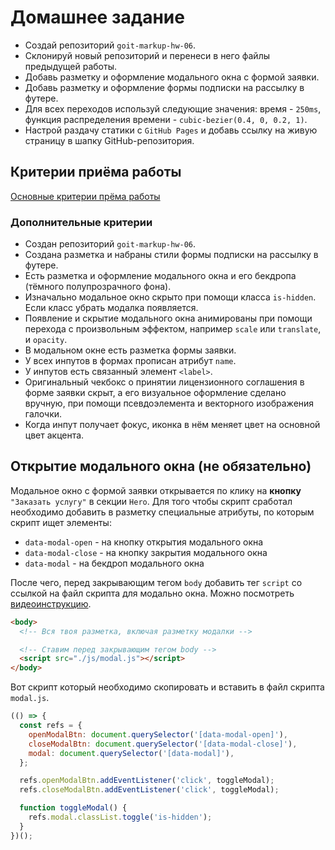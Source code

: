 # Домашнее задание

- Создай репозиторий `goit-markup-hw-06`.
- Склонируй новый репозиторий и перенеси в него файлы предыдущей работы.
- Добавь разметку и оформление модального окна с формой заявки.
- Добавь разметку и оформление формы подписки на рассылку в футере.
- Для всех переходов используй следующие значения: время - `250ms`, функция
  распределения времени - `cubic-bezier(0.4, 0, 0.2, 1)`.
- Настрой раздачу статики с `GitHub Pages` и добавь ссылку на живую страницу в
  шапку GitHub-репозитория.

## Критерии приёма работы

[Основные критерии прёма работы](./criteria.md)

### Дополнительные критерии

- Создан репозиторий `goit-markup-hw-06`.
- Создана разметка и набраны стили формы подписки на рассылку в футере.
- Есть разметка и оформление модального окна и его бекдропа (тёмного
  полупрозрачного фона).
- Изначально модальное окно скрыто при помощи класса `is-hidden`. Если класс
  убрать модалка появляется.
- Появление и скрытие модального окна анимированы при помощи перехода с
  произвольным эффектом, например `scale` или `translate`, и `opacity`.
- В модальном окне есть разметка формы заявки.
- У всех инпутов в формах прописан атрибут `name`.
- У инпутов есть связанный элемент `<label>`.
- Оригинальный чекбокс о принятии лицензионного соглашения в форме заявки скрыт,
  а его визуальное оформление сделано вручную, при помощи псевдоэлемента и
  векторного изображения галочки.
- Когда инпут получает фокус, иконка в нём меняет цвет на основной цвет акцента.

## Открытие модального окна (не обязательно)

Модальное окно с формой заявки открывается по клику на **кнопку**
`"Заказать услугу"` в секции `Hero`. Для того чтобы скрипт сработал необходимо
добавить в разметку специальные атрибуты, по которым скрипт ищет элементы:

- `data-modal-open` - на кнопку открытия модального окна
- `data-modal-close` - на кнопку закрытия модального окна
- `data-modal` - на бекдроп модального окна

После чего, перед закрывающим тегом `body` добавить тег `script` со ссылкой на
файл скрипта для модально окна. Можно посмотреть [видеоинструкцию]().

```html
<body>
  <!-- Вся твоя разметка, включая разметку модалки -->

  <!-- Ставим перед закрывающим тегом body -->
  <script src="./js/modal.js"></script>
</body>
```

Вот скрипт который необходимо скопировать и вставить в файл скрипта `modal.js`.

```js
(() => {
  const refs = {
    openModalBtn: document.querySelector('[data-modal-open]'),
    closeModalBtn: document.querySelector('[data-modal-close]'),
    modal: document.querySelector('[data-modal]'),
  };

  refs.openModalBtn.addEventListener('click', toggleModal);
  refs.closeModalBtn.addEventListener('click', toggleModal);

  function toggleModal() {
    refs.modal.classList.toggle('is-hidden');
  }
})();
```
